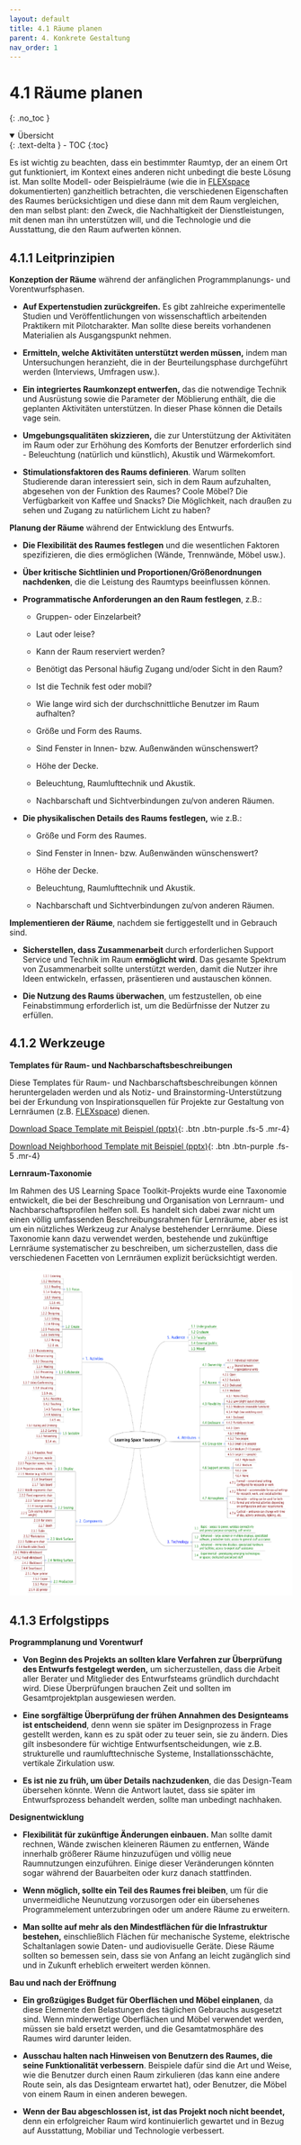 ```yaml
---
layout: default
title: 4.1 Räume planen
parent: 4. Konkrete Gestaltung
nav_order: 1
---
```

# 4.1 Räume planen
{: .no_toc }

<details open markdown="block">
  <summary>
    Übersicht
  </summary>
  {: .text-delta }
- TOC
{:toc}
</details>

Es ist wichtig zu beachten, dass ein bestimmter Raumtyp, der an einem
Ort gut funktioniert, im Kontext eines anderen nicht unbedingt die beste
Lösung ist. Man sollte Modell- oder Beispielräume (wie die in [FLEXspace](http://flexspace.org/) dokumentierten) ganzheitlich betrachten, die verschiedenen Eigenschaften
des Raumes berücksichtigen und diese dann mit dem Raum vergleichen, den
man selbst plant: den Zweck, die Nachhaltigkeit der Dienstleistungen,
mit denen man ihn unterstützen will, und die Technologie und die
Ausstattung, die den Raum aufwerten können.

## 4.1.1 Leitprinzipien

**Konzeption der Räume** während der anfänglichen Programmplanungs- und
Vorentwurfsphasen.

-   **Auf Expertenstudien zurückgreifen.** Es gibt zahlreiche
    experimentelle Studien und Veröffentlichungen von wissenschaftlich
    arbeitenden Praktikern mit Pilotcharakter. Man sollte diese bereits
    vorhandenen Materialien als Ausgangspunkt nehmen.

-   **Ermitteln, welche Aktivitäten unterstützt werden müssen,** indem
    man Untersuchungen heranzieht, die in der Beurteilungsphase
    durchgeführt werden (Interviews, Umfragen usw.).

-   **Ein integriertes Raumkonzept entwerfen,** das die notwendige
    Technik und Ausrüstung sowie die Parameter der Möblierung enthält,
    die die geplanten Aktivitäten unterstützen. In dieser Phase können
    die Details vage sein.

-   **Umgebungsqualitäten skizzieren,** die zur Unterstützung der
    Aktivitäten im Raum oder zur Erhöhung des Komforts der Benutzer
    erforderlich sind - Beleuchtung (natürlich und künstlich), Akustik
    und Wärmekomfort.

-   **Stimulationsfaktoren des Raums definieren**. Warum sollten
    Studierende daran interessiert sein, sich in dem Raum aufzuhalten,
    abgesehen von der Funktion des Raumes? Coole Möbel? Die
    Verfügbarkeit von Kaffee und Snacks? Die Möglichkeit, nach draußen
    zu sehen und Zugang zu natürlichem Licht zu haben?

**Planung der Räume** während der Entwicklung des Entwurfs.

-   **Die Flexibilität des Raumes festlegen** und die wesentlichen
    Faktoren spezifizieren, die dies ermöglichen (Wände, Trennwände,
    Möbel usw.).

-   **Über kritische Sichtlinien und Proportionen/Größenordnungen
    nachdenken**, die die Leistung des Raumtyps beeinflussen können.

-   **Programmatische Anforderungen an den Raum festlegen**, z.B.:

    -   Gruppen- oder Einzelarbeit?

    -   Laut oder leise?

    -   Kann der Raum reserviert werden?

    -   Benötigt das Personal häufig Zugang und/oder Sicht in den Raum?

    -   Ist die Technik fest oder mobil?

    -   Wie lange wird sich der durchschnittliche Benutzer im Raum
        aufhalten?

    -   Größe und Form des Raums.

    -   Sind Fenster in Innen- bzw. Außenwänden wünschenswert?

    -   Höhe der Decke.

    -   Beleuchtung, Raumlufttechnik und Akustik.

    -   Nachbarschaft und Sichtverbindungen zu/von anderen Räumen.


-   **Die physikalischen Details des Raums festlegen,** wie z.B.:

    -   Größe und Form des Raumes.

    -   Sind Fenster in Innen- bzw. Außenwänden wünschenswert?

    -   Höhe der Decke.

    -   Beleuchtung, Raumlufttechnik und Akustik.

    -   Nachbarschaft und Sichtverbindungen zu/von anderen Räumen.

**Implementieren der Räume**, nachdem sie fertiggestellt und in
Gebrauch sind.

-   **Sicherstellen, dass Zusammenarbeit** durch erforderlichen Support
    Service und Technik im Raum **ermöglicht wird**. Das gesamte
    Spektrum von Zusammenarbeit sollte unterstützt werden, damit die
    Nutzer ihre Ideen entwickeln, erfassen, präsentieren und austauschen
    können.

-   **Die Nutzung des Raums überwachen**, um festzustellen, ob eine
    Feinabstimmung erforderlich ist, um die Bedürfnisse der Nutzer zu
    erfüllen.

## 4.1.2 Werkzeuge

**Templates für Raum- und Nachbarschaftsbeschreibungen**

Diese Templates für Raum- und Nachbarschaftsbeschreibungen können
heruntergeladen werden und als Notiz- und Brainstorming-Unterstützung
bei der Erkundung von Inspirationsquellen für Projekte zur Gestaltung
von Lernräumen (z.B. [FLEXspace](http://flexspace.org/)) dienen.

[Download Space Template mit Beispiel (pptx)](/media/tools/DE_Space-Template_Beispiel.pptx){: .btn .btn-purple .fs-5 .mr-4}

[Download Neighborhood Template mit Beispiel (pptx)](/media/tools/DE_Neighborhood-Template_Beispiel.pptx){: .btn .btn-purple .fs-5 .mr-4}

**Lernraum-Taxonomie**

Im Rahmen des US Learning Space Toolkit-Projekts wurde eine Taxonomie
entwickelt, die bei der Beschreibung und Organisation von Lernraum- und
Nachbarschaftsprofilen helfen soll. Es handelt sich dabei zwar nicht um
einen völlig umfassenden Beschreibungsrahmen für Lernräume, aber es ist
um ein nützliches Werkzeug zur Analyse bestehender Lernräume. Diese
Taxonomie kann dazu verwendet werden, bestehende und zukünftige
Lernräume systematischer zu beschreiben, um sicherzustellen, dass die
verschiedenen Facetten von Lernräumen explizit berücksichtigt werden.

<img src="./media/image1.png" style="width:6.53913in;height:6.01789in" alt="https://learningspacetoolkit.org/wp-content/uploads/Learning-Space-Taxonomy.png" />

## 4.1.3 Erfolgstipps

**Programmplanung und Vorentwurf**

-   **Von Beginn des Projekts an sollten klare Verfahren zur Überprüfung des Entwurfs    festgelegt werden,** um sicherzustellen, dass die Arbeit aller Berater und Mitglieder des Entwurfsteams gründlich durchdacht wird. Diese Überprüfungen brauchen Zeit und sollten im Gesamtprojektplan ausgewiesen werden.

-   **Eine sorgfältige Überprüfung der frühen Annahmen des Designteams ist entscheidend**,  denn wenn sie später im Designprozess in Frage gestellt werden, kann es zu spät oder zu teuer sein, sie zu ändern. Dies gilt insbesondere für wichtige Entwurfsentscheidungen, wie z.B. strukturelle und raumlufttechnische Systeme, Installationsschächte, vertikale Zirkulation usw.

-   **Es ist nie zu früh, um über Details nachzudenken**, die das Design-Team übersehen könnte. Wenn die Antwort lautet, dass sie später im Entwurfsprozess behandelt werden, sollte man unbedingt nachhaken.

**Designentwicklung**

-   **Flexibilität für zukünftige Änderungen einbauen.** Man sollte damit rechnen, Wände zwischen kleineren Räumen zu entfernen, Wände innerhalb größerer Räume hinzuzufügen und völlig neue Raumnutzungen einzuführen. Einige dieser Veränderungen könnten sogar während der Bauarbeiten oder kurz danach stattfinden.

-   **Wenn möglich, sollte ein Teil des Raumes frei bleiben**, um für die unvermeidliche Neunutzung vorzusorgen oder ein übersehenes Programmelement unterzubringen oder um andere Räume zu erweitern.

-   **Man sollte auf mehr als den Mindestflächen für die Infrastruktur bestehen,** einschließlich Flächen für mechanische Systeme, elektrische Schaltanlagen sowie Daten- und audiovisuelle Geräte. Diese Räume sollten so bemessen sein, dass sie von Anfang an leicht zugänglich sind und in Zukunft erheblich erweitert werden können.

**Bau und nach der Eröffnung**

-   **Ein großzügiges Budget für Oberflächen und Möbel einplanen**, da diese Elemente den Belastungen des täglichen Gebrauchs ausgesetzt sind. Wenn minderwertige Oberflächen und Möbel verwendet werden, müssen sie bald ersetzt werden, und die Gesamtatmosphäre des Raumes wird darunter leiden.

-   **Ausschau halten nach Hinweisen von Benutzern des Raumes, die seine Funktionalität verbessern**. Beispiele dafür sind die Art und Weise, wie die Benutzer durch einen Raum zirkulieren (das kann eine andere Route sein, als das Designteam erwartet hat), oder Benutzer, die Möbel von einem Raum in einen anderen bewegen.

-   **Wenn der Bau abgeschlossen ist, ist das Projekt noch nicht beendet,** denn ein erfolgreicher Raum wird kontinuierlich gewartet und in Bezug auf Ausstattung, Mobiliar und Technologie verbessert.
